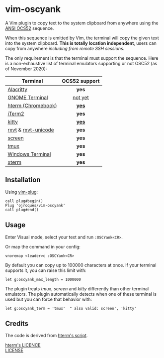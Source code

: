 # vim-oscyank

A Vim plugin to copy text to the system clipboard from anywhere using the
[ANSI OCS52](https://invisible-island.net/xterm/ctlseqs/ctlseqs.html#h3-Operating-System-Commands)
sequence.

When this sequence is emitted by Vim, the terminal will copy the given text
into the system clipboard. **This is totally location independent**, users can
copy from anywhere *including from remote SSH sessions*.

The only requirement is that the terminal must support the sequence. Here is
a non-exhaustive list of terminal emulators supporting or not OSC52 (as of
November 2020):

| Terminal | OCS52 support |
|----------|:-------------:|
| [Alacritty](https://github.com/alacritty/alacritty) | **yes** |
| [GNOME Terminal](https://github.com/GNOME/gnome-terminal) | [not yet](https://gitlab.gnome.org/GNOME/vte/-/issues/125) |
| [hterm (Chromebook)](https://chromium.googlesource.com/apps/libapps/+/master/README.md) | [**yes**](https://chromium.googlesource.com/apps/libapps/+/master/nassh/doc/FAQ.md#Is-OSC-52-aka-clipboard-operations_supported) |
| [iTerm2](https://iterm2.com/) | **yes** |
| [kitty](https://github.com/kovidgoyal/kitty) | [**yes**](https://sw.kovidgoyal.net/kitty/protocol-extensions.html#pasting-to-clipboard) |
| [rxvt](http://rxvt.sourceforge.net/) & [rxvt-unicode](http://software.schmorp.de/pkg/rxvt-unicode.html) | **yes** |
| [screen](https://www.gnu.org/software/screen/) | **yes** |
| [tmux](https://github.com/tmux/tmux) | **yes** |
| [Windows Terminal](https://github.com/microsoft/terminal) | **yes** |
| [xterm](https://invisible-island.net/xterm/) | **yes** |

## Installation
Using [vim-plug](https://github.com/junegunn/vim-plug):
```vim
call plug#begin()
Plug 'ojroques/vim-oscyank'
call plug#end()
```

## Usage
Enter Visual mode, select your text and run `:OSCYank<CR>`.

Or map the command in your config:
```vim
vnoremap <leader>c :OSCYank<CR>
```

By default you can copy up to 100000 characters at once. If your terminal
supports it, you can raise this limit with:
```vim
let g:oscyank_max_length = 1000000
```

The plugin treats *tmux*, *screen* and *kitty* differently than other terminal
emulators. The plugin automatically detects when one of these terminal is used
but you can force that behavior with:
```vim
let g:oscyank_term = 'tmux'  " also valid: screen', 'kitty'
```

## Credits
The code is derived from
[hterm's script](https://github.com/chromium/hterm/blob/master/etc/osc52.vim).

[hterm's LICENCE](https://github.com/chromium/hterm/blob/master/LICENSE)<br/>
[LICENSE](LICENSE)
